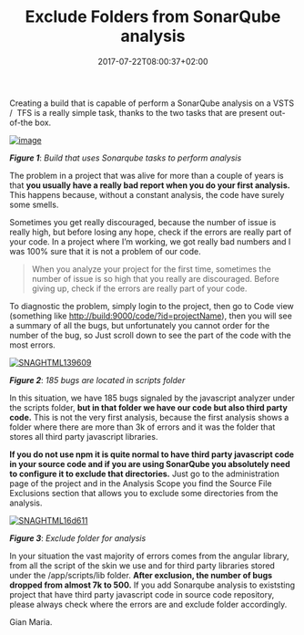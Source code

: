 ﻿---
title: "Exclude Folders from SonarQube analysis"
description: ""
date: 2017-07-22T08:00:37+02:00
draft: false
tags: [sonarqube]
categories: [Tools and library]
---
Creating a build that is capable of perform a SonarQube analysis on a VSTS /  TFS is a really simple task, thanks to the two tasks that are present out-of-the box.

[![image](http://www.codewrecks.com/blog/wp-content/uploads/2017/07/image_thumb-9.png "image")](http://www.codewrecks.com/blog/wp-content/uploads/2017/07/image-9.png)

 ***Figure 1***: *Build that uses Sonarqube tasks to perform analysis*

The problem in a project that was alive for more than a couple of years is that  **you usually have a really bad report when you do your first analysis.** This happens because, without a constant analysis, the code have surely some smells.

Sometimes you get really discouraged, because the number of issue is really high, but before losing any hope, check if the errors are really part of your code. In a project where I’m working, we got really bad numbers and I was 100% sure that it is not a problem of our code.

> When you analyze your project for the first time, sometimes the number of issue is so high that you really are discouraged. Before giving up, check if the errors are really part of your code.

To diagnostic the problem, simply login to the project, then go to Code view (something like [http://build:9000/code/?id=projectName](http://build:9000/code/?id=projectName)), then you will see a summary of all the bugs, but unfortunately you cannot order for the number of the bug, so Just scroll down to see the part of the code with the most errors.

[![SNAGHTML139609](http://www.codewrecks.com/blog/wp-content/uploads/2017/07/SNAGHTML139609_thumb.png "SNAGHTML139609")](http://www.codewrecks.com/blog/wp-content/uploads/2017/07/SNAGHTML139609.png)

 ***Figure 2***: *185 bugs are located in scripts folder*

In this situation, we have 185 bugs signaled by the javascript analyzer under the scripts folder,  **but in that folder we have our code but also third party code.** This is not the very first analysis, because the first analysis shows a folder where there are more than 3k of errors and it was the folder that stores all third party javascript libraries.

 **If you do not use npm it is quite normal to have third party javascript code in your source code and if you are using SonarQube you absolutely need to configure it to exclude that directories.** Just go to the administration page of the project and in the Analysis Scope you find the Source File Exclusions section that allows you to exclude some directories from the analysis.

[![SNAGHTML16d611](http://www.codewrecks.com/blog/wp-content/uploads/2017/07/SNAGHTML16d611_thumb.png "SNAGHTML16d611")](http://www.codewrecks.com/blog/wp-content/uploads/2017/07/SNAGHTML16d611.png)

 ***Figure 3***: *Exclude folder for analysis*

In your situation the vast majority of errors comes from the angular library, from all the script of the skin we use and for third party libraries stored under the /app/scripts/lib folder.  **After exclusion, the number of bugs dropped from almost 7k to 500.** If you add Sonarqube analysis to existsting project that have third party javascript code in source code repository, please always check where the errors are and exclude folder accordingly.

Gian Maria.
